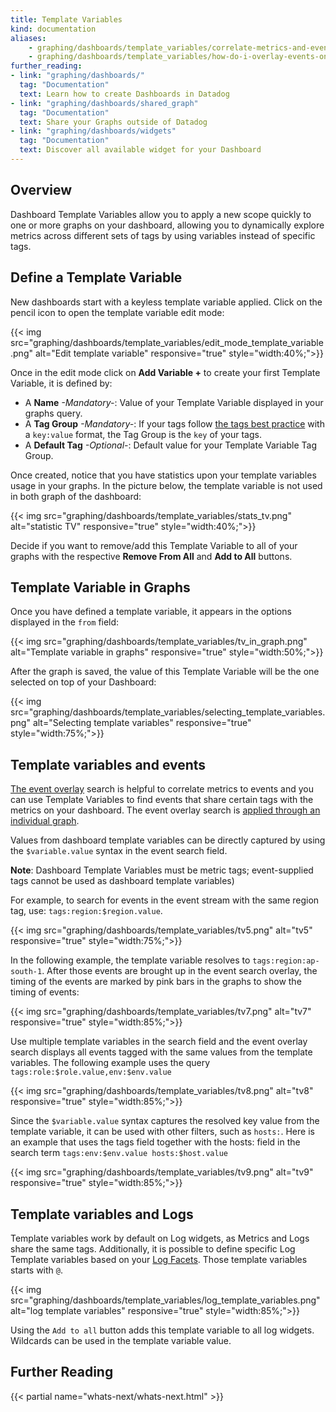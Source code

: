 ```yaml
---
title: Template Variables
kind: documentation
aliases:
    - graphing/dashboards/template_variables/correlate-metrics-and-events-using-dashboard-template-variables
    - graphing/dashboards/template_variables/how-do-i-overlay-events-onto-my-dashboards
further_reading:
- link: "graphing/dashboards/"
  tag: "Documentation"
  text: Learn how to create Dashboards in Datadog
- link: "graphing/dashboards/shared_graph"
  tag: "Documentation"
  text: Share your Graphs outside of Datadog
- link: "graphing/dashboards/widgets"
  tag: "Documentation"
  text: Discover all available widget for your Dashboard
---
```


## Overview

Dashboard Template Variables allow you to apply a new scope quickly to one or more graphs on your dashboard, allowing you to dynamically explore metrics across different sets of tags by using variables instead of specific tags.

## Define a Template Variable

New dashboards start with a keyless template variable applied. Click on the pencil icon to open the template variable edit mode:

{{< img src="graphing/dashboards/template_variables/edit_mode_template_variable.png" alt="Edit template variable" responsive="true" style="width:40%;">}}

Once in the edit mode click on **Add Variable +** to create your first Template Variable, it is defined by:

* A **Name** *-Mandatory-*:
    Value of your Template Variable displayed in your graphs query.
* A **Tag Group** *-Mandatory-*:
    If your tags follow [the tags best practice][3] with a `key:value` format, the Tag Group is the  `key` of your tags.
* A **Default Tag** *-Optional-*:
    Default value for your Template Variable Tag Group.

Once created, notice that you have statistics upon your template variables usage in your graphs. In the picture below, the template variable is not used in both graph of the dashboard:

{{< img src="graphing/dashboards/template_variables/stats_tv.png" alt="statistic TV" responsive="true" style="width:40%;">}}

Decide if you want to remove/add this Template Variable to all of your graphs with the respective **Remove From All** and **Add to All** buttons.

## Template Variable in Graphs

Once you have defined a template variable, it appears in the options displayed in the `from`  field:

{{< img src="graphing/dashboards/template_variables/tv_in_graph.png" alt="Template variable in graphs" responsive="true" style="width:50%;">}}

After the graph is saved, the value of this Template Variable will be the one selected on top of your Dashboard:

{{< img src="graphing/dashboards/template_variables/selecting_template_variables.png" alt="Selecting template variables" responsive="true" style="width:75%;">}}

## Template variables and events

[The event overlay][1] search is helpful to correlate metrics to events and you can use Template Variables to find events that share certain tags with the metrics on your dashboard. The event overlay search is [applied through an individual graph][2].

Values from dashboard template variables can be directly captured by using the `$variable.value` syntax in the event search field.

**Note**: Dashboard Template Variables must be metric tags; event-supplied tags cannot be used as dashboard template variables)

For example, to search for events in the event stream with the same region tag, use: `tags:region:$region.value`.

{{< img src="graphing/dashboards/template_variables/tv5.png" alt="tv5" responsive="true" style="width:75%;">}}

In the following example, the template variable resolves to `tags:region:ap-south-1`. After those events are brought up in the event search overlay, the timing of the events are marked by pink bars in the graphs to show the timing of events:

{{< img src="graphing/dashboards/template_variables/tv7.png" alt="tv7" responsive="true" style="width:85%;">}}

Use multiple template variables in the search field and the event overlay search displays all events tagged with the same values from the template variables. The following example uses the query `tags:role:$role.value,env:$env.value`

{{< img src="graphing/dashboards/template_variables/tv8.png" alt="tv8" responsive="true" style="width:85%;">}}

Since the `$variable.value` syntax captures the resolved key value from the template variable, it can be used with other filters, such as `hosts:`.
Here is an example that uses the tags field together with the hosts: field in the search term `tags:env:$env.value hosts:$host.value`

{{< img src="graphing/dashboards/template_variables/tv9.png" alt="tv9" responsive="true" style="width:85%;">}}

## Template variables and Logs

Template variables work by default on Log widgets, as Metrics and Logs share the same tags.
Additionally, it is possible to define specific Log Template variables based on your [Log Facets][4]. Those template variables starts with `@`.

{{< img src="graphing/dashboards/template_variables/log_template_variables.png" alt="log template variables" responsive="true" style="width:85%;">}}

Using the `Add to all` button adds this template variable to all log widgets. Wildcards can be used in the template variable value.

## Further Reading

{{< partial name="whats-next/whats-next.html" >}}

[1]: /graphing/event_stream
[2]: /graphing/dashboards/template_variables/how-do-i-overlay-events-onto-my-dashboards
[3]: /tagging/#tags-best-practices
[4]: https://docs.datadoghq.com/logs/explore/#facets
